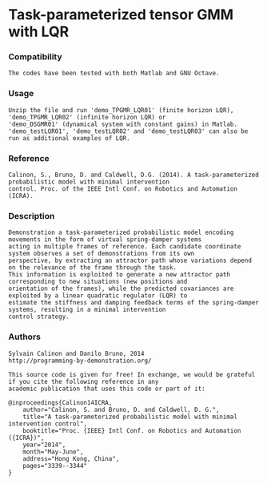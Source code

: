 # Task-parameterized tensor GMM with LQR 

### Compatibility

	The codes have been tested with both Matlab and GNU Octave.

### Usage

	Unzip the file and run 'demo_TPGMR_LQR01' (finite horizon LQR), 'demo_TPGMR_LQR02' (infinite horizon LQR) or
	'demo_DSGMR01' (dynamical system with constant gains) in Matlab.  
	'demo_testLQR01', 'demo_testLQR02' and 'demo_testLQR03' can also be run as additional examples of LQR.

### Reference  

	Calinon, S., Bruno, D. and Caldwell, D.G. (2014). A task-parameterized probabilistic model with minimal intervention 
	control. Proc. of the IEEE Intl Conf. on Robotics and Automation (ICRA).

### Description

	Demonstration a task-parameterized probabilistic model encoding movements in the form of virtual spring-damper systems
	acting in multiple frames of reference. Each candidate coordinate system observes a set of demonstrations from its own
	perspective, by extracting an attractor path whose variations depend on the relevance of the frame through the task. 
	This information is exploited to generate a new attractor path corresponding to new situations (new positions and
	orientation of the frames), while the predicted covariances are exploited by a linear quadratic regulator (LQR) to 
	estimate the stiffness and damping feedback terms of the spring-damper systems, resulting in a minimal intervention 
	control strategy.

### Authors

	Sylvain Calinon and Danilo Bruno, 2014
	http://programming-by-demonstration.org/
		
	This source code is given for free! In exchange, we would be grateful if you cite the following reference in any 
	academic publication that uses this code or part of it:

	@inproceedings{Calinon14ICRA,
		author="Calinon, S. and Bruno, D. and Caldwell, D. G.",
		title="A task-parameterized probabilistic model with minimal intervention control",
		booktitle="Proc. {IEEE} Intl Conf. on Robotics and Automation ({ICRA})",
		year="2014",
		month="May-June",
		address="Hong Kong, China",
		pages="3339--3344"
	}

